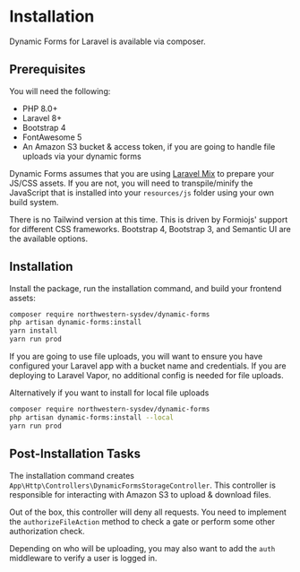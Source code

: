 # Installation
Dynamic Forms for Laravel is available via composer.

## Prerequisites
You will need the following:

- PHP 8.0+
- Laravel 8+
- Bootstrap 4 
- FontAwesome 5
- An Amazon S3 bucket & access token, if you are going to handle file uploads via your dynamic forms

Dynamic Forms assumes that you are using [Laravel Mix](https://laravel.com/docs/8.x/mix) to prepare your JS/CSS assets. If you are not, you will need to transpile/minify the JavaScript that is installed into your `resources/js` folder using your own build system.

There is no Tailwind version at this time. This is driven by Formiojs' support for different CSS frameworks. Bootstrap 4, Bootstrap 3, and Semantic UI are the available options.

## Installation
Install the package, run the installation command, and build your frontend assets:

```bash
composer require northwestern-sysdev/dynamic-forms
php artisan dynamic-forms:install
yarn install
yarn run prod
```

If you are going to use file uploads, you will want to ensure you have configured your Laravel app with a bucket name and credentials. If you are deploying to Laravel Vapor, no additional config is needed for file uploads.

Alternatively if you want to install for local file uploads
```bash
composer require northwestern-sysdev/dynamic-forms
php artisan dynamic-forms:install --local
yarn run prod
```

## Post-Installation Tasks
The installation command creates `App\Http\Controllers\DynamicFormsStorageController`. This controller is responsible for interacting with Amazon S3 to upload & download files.

Out of the box, this controller will deny all requests. You need to implement the `authorizeFileAction` method to check a gate or perform some other authorization check.

Depending on who will be uploading, you may also want to add the `auth` middleware to verify a user is logged in.
